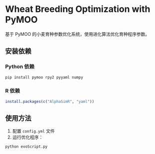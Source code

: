 # Wheat Breeding Optimization with PyMOO

基于 PyMOO 的小麦育种参数优化系统，使用进化算法优化育种程序参数。


## 安装依赖

### Python 依赖
```bash
pip install pymoo rpy2 pyyaml numpy
```

### R 依赖
```r
install.packages(c("AlphaSimR", "yaml"))
```

## 使用方法

1. 配置 `config.yml` 文件
2. 运行优化程序：
```python
python evoScript.py
```


